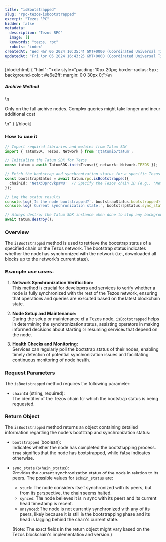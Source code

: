 ```yaml
---
title: "isBootstrapped"
slug: "rpc-tezos-isbootstrapped"
excerpt: "Tezos RPC"
hidden: false
metadata: 
  description: "Tezos RPC"
  image: []
  keywords: "tezos, rpc"
  robots: "index"
createdAt: "Wed Mar 06 2024 10:35:44 GMT+0000 (Coordinated Universal Time)"
updatedAt: "Fri Apr 05 2024 16:43:26 GMT+0000 (Coordinated Universal Time)"
---
```

[block:html]
{
  "html": "<div style=\"padding: 10px 20px; border-radius: 5px; background-color: #e6e2ff; margin: 0 0 30px 0;\">\n  <h5>Archive Method</h5>\n  <p>Only on the full archive nodes. Complex queries might take longer and incur additional cost</p>\n</div>"
}
[/block]


### How to use it

```typescript
// Import required libraries and modules from Tatum SDK
import { TatumSDK, Tezos, Network } from '@tatumio/tatum';

// Initialize the Tatum SDK for Tezos
const tatum = await TatumSDK.init<Tezos>({ network: Network.TEZOS });

// Fetch the bootstrap and synchronization status for a specific Tezos chain
const bootstrapStatus = await tatum.rpc.isBootstrapped({
  chainId: 'NetXdQprcVkpaWU'  // Specify the Tezos chain ID (e.g., 'NetXdQprcVkpaWU' for mainnet)
});

// Log the status results
console.log(`Is the node bootstrapped?`, bootstrapStatus.bootstrapped);
console.log(`Current synchronization state:`, bootstrapStatus.sync_state);

// Always destroy the Tatum SDK instance when done to stop any background processes
await tatum.destroy();
```

### Overview

The `isBootstrapped` method is used to retrieve the bootstrap status of a specified chain on the Tezos network. The bootstrap status indicates whether the node has synchronized with the network (i.e., downloaded all blocks up to the network's current state).

### Example use cases:

1. **Network Synchronization Verification:**  
   This method is crucial for developers and services to verify whether a node is fully synchronized with the rest of the Tezos network, ensuring that operations and queries are executed based on the latest blockchain state.

2. **Node Setup and Maintenance:**  
   During the setup or maintenance of a Tezos node, `isBootstrapped` helps in determining the synchronization status, assisting operators in making informed decisions about starting or resuming services that depend on the node.

3. **Health Checks and Monitoring:**  
   Services can regularly poll the bootstrap status of their nodes, enabling timely detection of potential synchronization issues and facilitating continuous monitoring of node health.

### Request Parameters

The `isBootstrapped` method requires the following parameter:

- `chainId` (string, required):  
  The identifier of the Tezos chain for which the bootstrap status is being requested.

### Return Object

The `isBootstrapped` method returns an object containing detailed information regarding the node's bootstrap and synchronization status:

- `bootstrapped` (boolean):  
  Indicates whether the node has completed the bootstrapping process. `true` signifies that the node has bootstrapped, while `false` indicates otherwise.

- `sync_state` (`$chain_status`):  
  Provides the current synchronization status of the node in relation to its peers. The possible values for `$chain_status` are:

  - `stuck`: The node considers itself synchronized with its peers, but from its perspective, the chain seems halted.
  - `synced`: The node believes it is in sync with its peers and its current head timestamp is recent.
  - `unsynced`: The node is not currently synchronized with any of its peers, likely because it is still in the bootstrapping phase and its head is lagging behind the chain's current state.

  (Note: The exact fields in the return object might vary based on the Tezos blockchain's implementation and version.)
